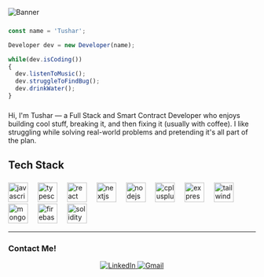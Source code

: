 ![Banner](https://media.licdn.com/dms/image/v2/D5616AQHAHDIM4brbEA/profile-displaybackgroundimage-shrink_350_1400/profile-displaybackgroundimage-shrink_350_1400/0/1733142084045?e=1752105600&v=beta&t=xjrLmG5A2KtJe5aV4nnH56A6ZguXjd8Ki6iCJtX6kvU)

###

```js
const name = 'Tushar';

Developer dev = new Developer(name);

while(dev.isCoding())
{
  dev.listenToMusic();
  dev.struggleToFindBug();
  dev.drinkWater();
}
```
###

<p align="left">Hi, I'm Tushar — a Full Stack and Smart Contract Developer who enjoys building cool stuff, breaking it, and then fixing it (usually with coffee). I like struggling while solving real-world problems and pretending it's all part of the plan.</p>

###

<h2 align="left">Tech Stack</h2>

###

<div align="left">
  <img src="https://cdn.jsdelivr.net/gh/devicons/devicon/icons/javascript/javascript-original.svg" height="40" alt="javascript logo"  />
  <img width="12" />
  <img src="https://cdn.jsdelivr.net/gh/devicons/devicon/icons/typescript/typescript-original.svg" height="40" alt="typescript logo"  />
  <img width="12" />
  <img src="https://cdn.jsdelivr.net/gh/devicons/devicon/icons/react/react-original.svg" height="40" alt="react logo"  />
  <img width="12" />
  <img src="https://cdn.jsdelivr.net/gh/devicons/devicon/icons/nextjs/nextjs-original.svg" height="40" alt="nextjs logo"  />
  <img width="12" />
  <img src="https://cdn.jsdelivr.net/gh/devicons/devicon/icons/nodejs/nodejs-original.svg" height="40" alt="nodejs logo"  />
  <img width="12" />
  <img src="https://cdn.jsdelivr.net/gh/devicons/devicon/icons/cplusplus/cplusplus-original.svg" height="40" alt="cplusplus logo"  />
  <img width="12" />
  <img src="https://skillicons.dev/icons?i=express" height="40" alt="express logo"  />
  <img width="12" />
  <img src="https://cdn.jsdelivr.net/gh/devicons/devicon/icons/tailwindcss/tailwindcss-original-wordmark.svg" height="40" alt="tailwindcss logo"  />
  <img width="12" />
  <img src="https://cdn.jsdelivr.net/gh/devicons/devicon/icons/mongodb/mongodb-original.svg" height="40" alt="mongodb logo"  />
  <img width="12" />
  <img src="https://cdn.jsdelivr.net/gh/devicons/devicon/icons/firebase/firebase-plain.svg" height="40" alt="firebase logo"  />
  <img width="12" />
  <img src="https://cdn.simpleicons.org/solidity/363636" height="40" alt="solidity logo"  />
</div>

<hr>
<h3>Contact Me!</h3>
<p align="center">
  <a href="https://www.linkedin.com/in/tusharganotra/">
    <img src="https://img.shields.io/badge/LinkedIn-blue?logo=linkedin&logoColor=white&style=for-the-badge" alt="LinkedIn" />
  </a>
  
  <a href="https://ganotra.vox@gmail.com">
    <img src="https://img.shields.io/badge/Gmail-D14836?style=for-the-badge&logo=gmail&logoColor=white" alt="Gmail" />
  </a>
</p>



